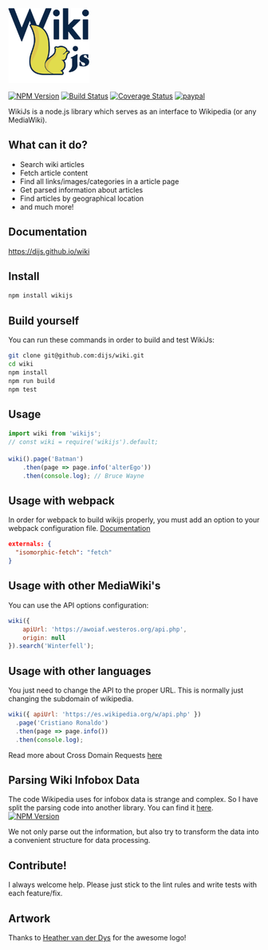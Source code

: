 <img height="150" src="img/wikijs.png">

[![NPM Version](https://img.shields.io/npm/v/wikijs.svg)](https://www.npmjs.com/package/wikijs)
[![Build Status](https://travis-ci.org/dijs/wiki.svg)](https://travis-ci.org/dijs/wiki)
[![Coverage Status](https://coveralls.io/repos/dijs/wiki/badge.svg)](https://coveralls.io/r/dijs/wiki)
[![paypal](https://www.paypalobjects.com/en_US/i/btn/btn_donateCC_LG.gif)](https://www.paypal.com/cgi-bin/webscr?cmd=_donations&business=richard%2evanderdys%40gmail%2ecom&lc=US&item_name=WikiJS&currency_code=USD&bn=PP%2dDonationsBF%3abtn_donateCC_LG%2egif%3aNonHosted)

WikiJs is a node.js library which serves as an interface to Wikipedia (or any MediaWiki).

## What can it do?

- Search wiki articles
- Fetch article content
- Find all links/images/categories in a article page
- Get parsed information about articles
- Find articles by geographical location
- and much more!

## Documentation
<https://dijs.github.io/wiki>

## Install
```bash
npm install wikijs
```

## Build yourself
You can run these commands in order to build and test WikiJs:

```bash
git clone git@github.com:dijs/wiki.git
cd wiki
npm install
npm run build
npm test
```

## Usage
```javascript
import wiki from 'wikijs';
// const wiki = require('wikijs').default;

wiki().page('Batman')
	.then(page => page.info('alterEgo'))
	.then(console.log); // Bruce Wayne
```

## Usage with webpack
In order for webpack to build wikijs properly, you must add an option to
your webpack configuration file. [Documentation](https://webpack.github.io/docs/configuration.html#externals)

```json
externals: {
  "isomorphic-fetch": "fetch"
}
```

## Usage with other MediaWiki's
You can use the API options configuration:

```js
wiki({
	apiUrl: 'https://awoiaf.westeros.org/api.php',
	origin: null
}).search('Winterfell');
```

## Usage with other languages
You just need to change the API to the proper URL. This is normally just changing the subdomain of wikipedia.

```js
wiki({ apiUrl: 'https://es.wikipedia.org/w/api.php' })
  .page('Cristiano Ronaldo')
  .then(page => page.info())
  .then(console.log);
```

Read more about Cross Domain Requests [here](https://www.mediawiki.org/wiki/API:Main_module)

## Parsing Wiki Infobox Data
The code Wikipedia uses for infobox data is strange and complex. So I have split the parsing code into another library. You can find it [here](https://github.com/dijs/infobox-parser).
[![NPM Version](https://img.shields.io/npm/v/wikijs.svg)](https://www.npmjs.com/package/infobox-parser)

We not only parse out the information, but also try to transform the data into a convenient structure for data processing.

## Contribute!
I always welcome help. Please just stick to the lint rules and write tests with each feature/fix.

## Artwork
Thanks to [Heather van der Dys](http://heathervanderdys.com/) for the awesome logo!
